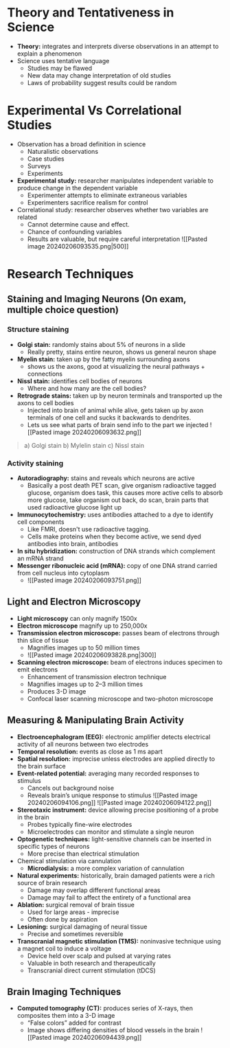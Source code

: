# Theory and Tentativeness in Science
- **Theory:** integrates and interprets diverse observations in an attempt to explain a phenomenon
- Science uses tentative language
	- Studies may be flawed
	- New data may change interpretation of old studies
	- Laws of probability suggest results could be random
# Experimental Vs Correlational Studies
- Observation has a broad definition in science
	- Naturalistic observations
	- Case studies
	- Surveys
	- Experiments
- **Experimental study:** researcher manipulates independent variable to produce change in the dependent variable
	- Experimenter attempts to eliminate extraneous variables
	- Experimenters sacrifice realism for control
- Correlational study: researcher observes whether two variables are related
	- Cannot determine cause and effect.
	- Chance of confounding variables
	- Results are valuable, but require careful interpretation
![[Pasted image 20240206093535.png|500]]
# Research Techniques
## Staining and Imaging Neurons (On exam, multiple choice question)
### Structure staining
- **Golgi stain:** randomly stains about 5% of neurons in a slide
	- Really pretty, stains entire neuron, shows us general neuron shape
- **Myelin stain:** taken up by the fatty myelin surrounding axons
	- shows us the axons, good at visualizing the neural pathways + connections
- **Nissl stain:** identifies cell bodies of neurons
	- Where and how many are the cell bodies?
- **Retrograde stains:** taken up by neuron terminals and transported up the axons to cell bodies
	- Injected into brain of animal while alive, gets taken up by axon terminals of one cell and sucks it backwards to dendrites.
	- Lets us see what parts of brain send info to the part we injected
![[Pasted image 20240206093632.png]]
> a) Golgi stain
> b) Mylelin stain
> c) Nissl stain
### Activity staining
- **Autoradiography:** stains and reveals which neurons are active
	- Basically a post death PET scan, give organism radioactive tagged glucose, organism does task, this causes more active cells to absorb more glucose, take organism out back, do scan, brain parts that used radioactive glucose light up
- **Immunocytochemistry:** uses antibodies attached to a dye to identify cell components
	- Like FMRI, doesn't use radioactive tagging.
	- Cells make proteins when they become active, we send dyed antibodies into brain, antibodies
- **In situ hybridization:** construction of DNA strands which complement an mRNA strand
- **Messenger ribonucleic acid (mRNA):** copy of one DNA strand carried from cell nucleus into cytoplasm
	- ![[Pasted image 20240206093751.png]]
## Light and Electron Microscopy
- **Light microscopy** can only magnify 1500x
- **Electron microscope** magnify up to 250,000x
- **Transmission electron microscope:** passes beam of electrons through thin slice of tissue
	- Magnifies images up to 50 million times
	- ![[Pasted image 20240206093828.png|300]]
- **Scanning electron microscope:** beam of electrons induces specimen to emit electrons
	- Enhancement of transmission electron technique
	- Magnifies images up to 2–3 million times
	- Produces 3-D image
	- Confocal laser scanning microscope and two-photon microscope
## Measuring & Manipulating Brain Activity
- **Electroencephalogram (EEG):** electronic amplifier detects electrical activity of all neurons between two electrodes
- **Temporal resolution:** events as close as 1 ms apart
- **Spatial resolution:** imprecise unless electrodes are applied directly to the brain surface
- **Event-related potential:** averaging many recorded responses to stimulus
	- Cancels out background noise
	- Reveals brain’s unique response to stimulus
![[Pasted image 20240206094106.png]]
![[Pasted image 20240206094122.png]]
- **Stereotaxic instrument:** device allowing precise positioning of a probe in the brain
	- Probes typically fine-wire electrodes
	- Microelectrodes can monitor and stimulate a single neuron
- **Optogenetic techniques:** light-sensitive channels can be inserted in specific types of neurons
	- More precise than electrical stimulation
- Chemical stimulation via cannulation
	- **Microdialysis:** a more complex variation of cannulation
- **Natural experiments:** historically, brain damaged patients were a rich source of brain research
	- Damage may overlap different functional areas
	- Damage may fail to affect the entirety of a functional area
- **Ablation:** surgical removal of brain tissue
	- Used for large areas - imprecise
	- Often done by aspiration
- **Lesioning:** surgical damaging of neural tissue
	- Precise and sometimes reversible
- **Transcranial magnetic stimulation (TMS):** noninvasive technique using a magnet coil to induce a voltage
	- Device held over scalp and pulsed at varying rates
	- Valuable in both research and therapeutically
	- Transcranial direct current stimulation (tDCS)
## Brain Imaging Techniques
- **Computed tomography (CT):** produces series of X-rays, then composites them into a 3-D image
	- “False colors” added for contrast
	- Image shows differing densities of blood vessels in the brain
![[Pasted image 20240206094439.png]]